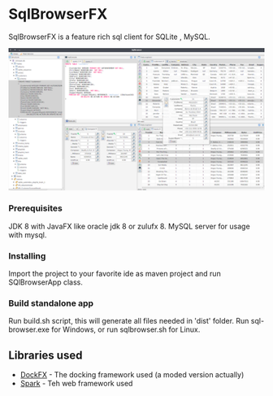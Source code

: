 # SqlBrowserFX

SqlBrowserFX is a feature rich sql client for SQLite , MySQL.

![](images/sqlbrowserfx.png)


### Prerequisites

JDK 8 with JavaFX like oracle jdk 8 or zulufx 8.
MySQL server for usage with mysql.

### Installing

Import the project to your favorite ide as maven project and run SQlBrowserApp class.


### Build standalone app

Run build.sh script, this will generate all files needed in 'dist' folder.
Run sql-browser.exe for Windows, or run sqlbrowser.sh for Linux.


## Libraries used

* [DockFX](https://github.com/RobertBColton/DockFX) - The docking framework used (a moded version actually)
* [Spark](https://github.com/perwendel/spark)  - Teh web framework used




